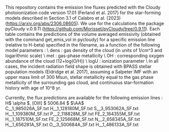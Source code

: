 This repository contains the emission line fluxes predicted with the Cloudy photoionization code version 17.01 (Ferland et al. 2017) for the star-forming models described in Section 3.1 of Calabro et al. (2023) (https://arxiv.org/abs/2306.08605). We use for the calculations the package pyCloudy v.0.9.11 (https://github.com/Morisset/pyCloudy/tree/0.9.11). 
Each table contains the predictions of the volume averaged emissivity (obtained with the command get_emis_vol in pycloudy) for a specific emission line (relative to H-beta) specified in the filename, as a function of the following model parameters : \\
dens : gas density of the cloud (in units of 1/cm^3 and logarithmic scale) \\
met : gas-phase metallicity  \\
OH : corresponding oxygen abundance of the cloud (12+log(O/H)) \\
logU : ionization parameter \\
In all cases, the incident radiation field shape is obtained with BPASS stellar population models (Eldridge et al. 2017), assuming a Salpeter IMF with an upper mass limit of 300 Msun, stellar metallicity equal to the gas phase metallicity of the surrounding gas cloud, and continuous star-formation history with age of 10^8 yr. 

Currently, the flux predictions are available for the following emission lines :
H$ \alpha $, [OIII] $ 5006.84 $ $\AA$  
C__1_985026A_SF.txt
H__1_128180M_SF.txt
S__3_953062A_SF.txt
H__1_109380M_SF.txt
P__2_118828M_SF.txt
FE_2_164355M_SF.txt
H__1_187510M_SF.txt
FE_2_125668M_SF.txt
N__2_658345A_SF.txt
H__1_656281A_SF.txt
O__3_500684A_SF.txt
H__1_486133A_SF.txt
